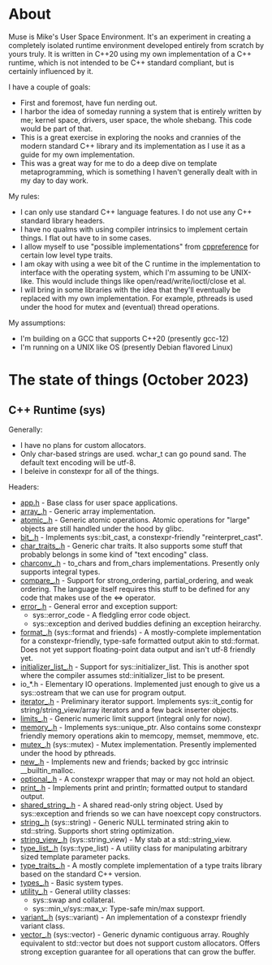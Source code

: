 # About

Muse is Mike's User Space Environment. It's an experiment in creating a
completely isolated runtime environment developed entirely from scratch
by yours truly. It is written in C++20 using my own implementation of a
C++ runtime, which is not intended to be C++ standard compliant, but is
certainly influenced by it.

I have a couple of goals:
 - First and foremost, have fun nerding out.
 - I harbor the idea of someday running a system that is entirely written
   by me; kernel space, drivers, user space, the whole shebang. This code
   would be part of that.
 - This is a great exercise in exploring the nooks and crannies of the
   modern standard C++ library and its implementation as I use it as a
   guide for my own implementation.
 - This was a great way for me to do a deep dive on template
   metaprogramming, which is something I haven't generally dealt with in my
   day to day work.

My rules:
 - I can only use standard C++ language features. I do not use any C++
   standard library headers.
 - I have no qualms with using compiler intrinsics to implement certain
   things. I flat out have to in some cases.
 - I allow myself to use "possible implementations" from
   [cppreference](https://cppreference.com/) for certain low level type
   traits.
 - I am okay with using a wee bit of the C runtime in the implementation to
   interface with the operating system, which I'm assuming to be UNIX-like.
   This would include things like open/read/write/ioctl/close et al.
 - I will bring in some libraries with the idea that they'll eventually be
   replaced with my own implementation. For example, pthreads is used under
   the hood for mutex and (eventual) thread operations.

My assumptions:
 - I'm building on a GCC that supports C++20 (presently gcc-12)
 - I'm running on a UNIX like OS (presently Debian flavored Linux)

# The state of things (October 2023)

## C++ Runtime (sys)

Generally:
 - I have no plans for custom allocators.
 - Only char-based strings are used. wchar_t can go pound sand. The default
   text encoding will be utf-8.
 - I beleive in constexpr for all of the things.

Headers:
 - [app.h](sys/inc/app.h) - Base class for user space applications.
 - [array_.h](sys/inc/array_.h) - Generic array implementation.
 - [atomic_.h](sys/inc/atomic_.h) - Generic atomic operations.
   Atomic operations for "large" objects are still handled under the hood by
   glibc.
 - [bit_.h](sys/inc/bit_.h) - Implements sys::bit_cast, a constexpr-friendly
   "reinterpret_cast".
 - [char_traits_.h](sys/inc/char_traits_.h) - Generic char traits. It also
   supports some stuff that probably belongs in some kind of "text encoding"
   class.
 - [charconv_.h](sys/inc/charconv_.h) - to_chars and from_chars
   implementations. Presently only supports integral types.
 - [compare_.h](sys/inc/compare_.h) - Support for strong_ordering,
   partial_ordering, and weak ordering. The language itself requires this
   stuff to be defined for any code that makes use of the <=> operator.
 - [error_.h](sys/inc/error_.h) - General error and exception support:
    - sys::error_code - A fledgling error code object.
    - sys::exception and derived buddies defining an exception heirarchy.
 - [format_.h](sys/inc/format_.h) (sys::format and friends) - A mostly-complete
   implementation for a constexpr-friendly, type-safe formatted output akin to
   std::format. Does not yet support floating-point data output and isn't utf-8
   friendly yet.
 - [initializer_list_.h](sys/inc/initializer_list_.h) - Support for
   sys::initializer_list. This is another spot where the compiler assumes
   std::initializer_list to be present.
 - io_*.h - Elementary IO operations. Implemented just enough to give us a
   sys::ostream that we can use for program output.
 - [iterator_.h](sys/inc/iterator_.h) - Preliminary iterator support.
   Implements sys::it_contig for string/string_view/array iterators and a
   few back inserter objects.
 - [limits_.h](sys/inc/limits_.h) - Generic numeric limit support (integral
  only for now).
 - [memory_.h](sys/inc/memory_.h) - Implements sys::unique_ptr. Also contains
   some constexpr friendly memory operations akin to memcopy, memset, memmove,
   etc.
 - [mutex_.h](sys/inc/mutex_.h) (sys::mutex) - Mutex implementation. Presently
   implemented under the hood by pthreads.
 - [new_.h](sys/inc/new_.h) - Implements new and friends; backed by gcc
   intrinsic __builtin_malloc.
 - [optional_.h](sys/inc/optional_.h) - A constexpr wrapper that may or may
   not hold an object.
 - [print_.h](sys/inc/print_.h) - Implements print and println; formatted
   output to standard output.
 - [shared_string_.h](sys/inc/shared_string_.h) - A shared read-only string
   object. Used by sys::exception and friends so we can have noexcept copy
   constructors.
 - [string_.h](sys/inc/string_.h) (sys::string) - Generic NULL terminated
   string akin to std::string. Supports short string optimization.
 - [string_view_.h](sys/inc/string_view_.h) (sys::string_view) - My stab at
   a std::string_view.
 - [type_list_.h](sys/inc/type_list_.h) (sys::type_list) - A utility class
   for manipulating arbitrary sized template parameter packs.
 - [type_traits_.h](sys/inc/type_traits_.h) - A mostly complete
   implementation of a type traits library based on the standard C++
   version.
 - [types_.h](sys/inc/types_.h) - Basic system types.
 - [utility_.h](sys/inc/utility_.h) - General utility classes:
    - sys::swap and collateral.
    - sys::min_v/sys::max_v: Type-safe min/max support.
 - [variant_.h](sys/inc/variant_.h) (sys::variant) - An implementation of a
   constexpr friendly variant class.
 - [vector_.h](sys/inc/vector_.h) (sys::vector) - Generic dynamic contiguous
   array. Roughly equivalent to std::vector but does not support custom
   allocators. Offers strong exception guarantee for all operations that can
   grow the buffer.
